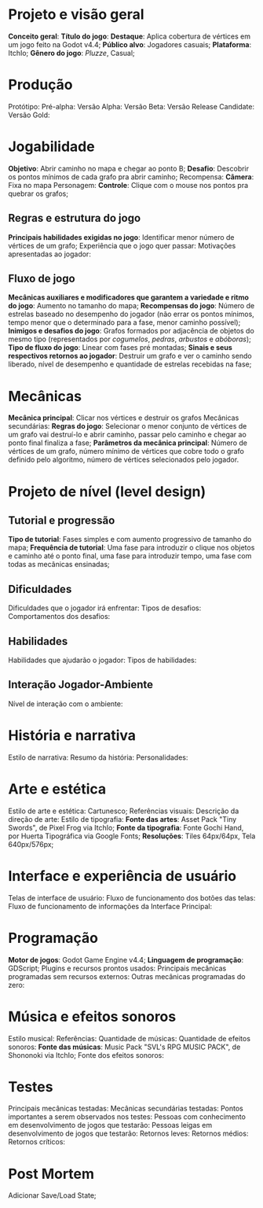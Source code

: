 # Projeto e visão geral
**Conceito geral**:
**Título do jogo**:
**Destaque**: Aplica cobertura de vértices em um jogo feito na Godot v4.4;
**Público alvo**: Jogadores casuais;
**Plataforma**: ItchIo;
**Gênero do jogo**: *Pluzze*, Casual;
# Produção
Protótipo:
Pré-alpha:
Versão Alpha:
Versão Beta:
Versão Release Candidate:
Versão Gold:
# Jogabilidade
**Objetivo**: Abrir caminho no mapa e chegar ao ponto B;
**Desafio**: Descobrir os pontos mínimos de cada grafo pra abrir caminho; 
Recompensa:
**Câmera**: Fixa no mapa
Personagem:
**Controle**: Clique com o mouse nos pontos pra quebrar os grafos;
## Regras e estrutura do jogo
**Principais habilidades exigidas no jogo**: Identificar menor número de vértices de um grafo;
Experiência que o jogo quer passar:
Motivações apresentadas ao jogador:
## Fluxo de jogo
**Mecânicas auxiliares e modificadores que garantem a variedade e ritmo do jogo**: Aumento no tamanho do mapa;
**Recompensas do jogo**: Número de estrelas baseado no desempenho do jogador (não errar os pontos mínimos, tempo menor que o determinado para a fase, menor caminho possível);
**Inimigos e desafios do jogo**: Grafos formados por adjacência de objetos do mesmo tipo (representados por *cogumelos*, *pedras*, *arbustos* e *abóboras*);
**Tipo de fluxo do jogo**: Linear com fases pré montadas;
**Sinais e seus respectivos retornos ao jogador**: Destruir um grafo e ver o caminho sendo liberado, nível de desempenho e quantidade de estrelas recebidas na fase;
# Mecânicas
**Mecânica principal**: Clicar nos vértices e destruir os grafos
Mecânicas secundárias:
**Regras do jogo**: Selecionar o menor conjunto de vértices de um grafo vai destruí-lo e abrir caminho, passar pelo caminho e chegar ao ponto final finaliza a fase;
**Parâmetros da mecânica principal**: Número de vértices de um grafo, número mínimo de vértices que cobre todo o grafo definido pelo algoritmo, número de vértices selecionados pelo jogador.
# Projeto de nível (level design)
## Tutorial e progressão
**Tipo de tutorial**: Fases simples e com aumento progressivo de tamanho do mapa;
**Frequência de tutorial**: Uma fase para introduzir o clique nos objetos e caminho até o ponto final, uma fase para introduzir tempo, uma fase com todas as mecânicas ensinadas;
## Dificuldades
Dificuldades que o jogador irá enfrentar:
Tipos de desafios: 
Comportamentos dos desafios:
## Habilidades
Habilidades que ajudarão o jogador:
Tipos de habilidades:
## Interação Jogador-Ambiente
Nível de interação com o ambiente:
# História e narrativa
Estilo de narrativa:
Resumo da história:
Personalidades:
# Arte e estética
Estilo de arte e estética: Cartunesco;
Referências visuais:
Descrição da direção de arte:
Estilo de tipografia:
**Fonte das artes**: Asset Pack "Tiny Swords", de Pixel Frog via ItchIo;
**Fonte da tipografia**: Fonte Gochi Hand, por Huerta Tipográfica via Google Fonts;
**Resoluções**: Tiles 64px/64px, Tela 640px/576px;
# Interface e experiência de usuário
Telas de interface de usuário:
Fluxo de funcionamento dos botões das telas:
Fluxo de funcionamento de informações da Interface Principal:
# Programação
**Motor de jogos**: Godot Game Engine v4.4;
**Linguagem de programação**: GDScript;
Plugins e recursos prontos usados:
Principais mecânicas programadas sem recursos externos:
Outras mecânicas programadas do zero:
# Música e efeitos sonoros
Estilo musical:
Referências:
Quantidade de músicas:
Quantidade de efeitos sonoros:
**Fonte das músicas**: Music Pack "SVL's RPG MUSIC PACK", de Shononoki via ItchIo;
Fonte dos efeitos sonoros:
# Testes
Principais mecânicas testadas:
Mecânicas secundárias testadas:
Pontos importantes a serem observados nos testes:
Pessoas com conhecimento em desenvolvimento de jogos que testarão:
Pessoas leigas em desenvolvimento de jogos que testarão:
Retornos leves:
Retornos médios:
Retornos críticos:
# Post Mortem
Adicionar Save/Load State;
